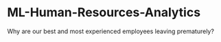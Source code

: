 # ML-Human-Resources-Analytics
Why are our best and most experienced employees leaving prematurely?
